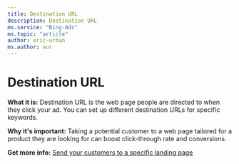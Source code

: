 ```yaml
---
title: Destination URL
description: Destination URL
ms.service: "Bing-Ads"
ms.topic: "article"
author: eric-urban
ms.author: eur
---
```


# Destination URL

**What it is:**        Destination URL is the web page people are directed to when they click your ad. You can set up different destination URLs for specific keywords.

**Why it's important:**        Taking a potential customer to a web page tailored for a product they are looking for can boost click-through rate and conversions.

**Get more info:**     [Send your customers to a specific landing page](../hlp_BA_PROC_ChangeLandingPage.md)


